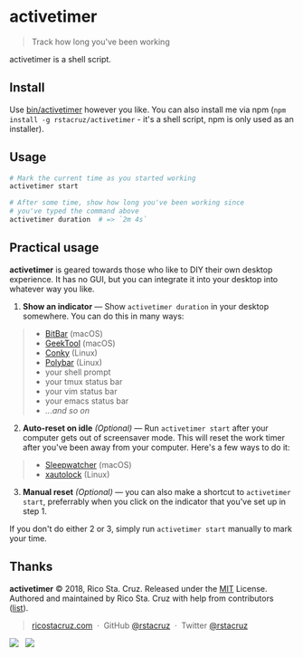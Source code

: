 # activetimer

> Track how long you've been working

activetimer is a shell script.

## Install

Use [bin/activetimer](bin/activetimer) however you like. You can also install me via npm (`npm install -g rstacruz/activetimer` - it's a shell script, npm is only used as an installer).

## Usage

```sh
# Mark the current time as you started working
activetimer start
```

```sh
# After some time, show how long you've been working since
# you've typed the command above
activetimer duration  # => `2m 4s`
```

## Practical usage

**activetimer** is geared towards those who like to DIY their own desktop experience. It has no GUI, but you can integrate it into your desktop into whatever way you like.

1. **Show an indicator** &mdash; Show `activetimer duration` in your desktop somewhere. You can do this in many ways:

  > - [BitBar](https://bitbar.com/) (macOS)
  > - [GeekTool](https://www.tynsoe.org/v2/geektool/) (macOS)
  > - [Conky](https://github.com/brndnmtthws/conky) (Linux)
  > - [Polybar](https://github.com/jaagr/polybar) (Linux)
  > - your shell prompt
  > - your tmux status bar
  > - your vim status bar
  > - your emacs status bar
  > - _...and so on_

2. **Auto-reset on idle** _(Optional)_ &mdash; Run `activetimer start` after your computer gets out of screensaver mode. This will reset the work timer after you've been away from your computer. Here's a few ways to do it:

  > - [Sleepwatcher](http://brewformulas.org/Sleepwatcher) (macOS)
  > - [xautolock](https://linux.die.net/man/1/xautolock) (Linux)

3. **Manual reset** _(Optional)_ &mdash; you can also make a shortcut to `activetimer start`, preferrably when you click on the indicator that you've set up in step 1.

If you don't do either 2 or 3, simply run `activetimer start` manually to mark your time.

## Thanks

**activetimer** © 2018, Rico Sta. Cruz. Released under the [MIT] License.<br>
Authored and maintained by Rico Sta. Cruz with help from contributors ([list][contributors]).

> [ricostacruz.com](http://ricostacruz.com) &nbsp;&middot;&nbsp;
> GitHub [@rstacruz](https://github.com/rstacruz) &nbsp;&middot;&nbsp;
> Twitter [@rstacruz](https://twitter.com/rstacruz)

[![](https://img.shields.io/github/followers/rstacruz.svg?style=social&label=@rstacruz)](https://github.com/rstacruz) &nbsp;
[![](https://img.shields.io/twitter/follow/rstacruz.svg?style=social&label=@rstacruz)](https://twitter.com/rstacruz)

[MIT]: http://mit-license.org/
[contributors]: http://github.com/rstacruz/activetimer/contributors
